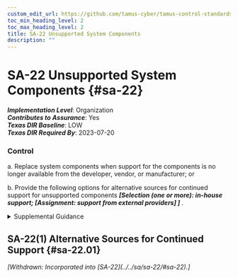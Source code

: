 ```yaml
---
custom_edit_url: https://github.com/tamus-cyber/tamus-control-standards/tree/main/content/tamus.edu/TAMUS_profile.xml
toc_min_heading_level: 2
toc_max_heading_level: 2
title: SA-22 Unsupported System Components
description: ""
---
```


# SA-22 Unsupported System Components {#sa-22}

_**Implementation Level**_: Organization\
_**Contributes to Assurance**_: Yes\
_**Texas DIR Baseline**_: LOW\
_**Texas DIR Required By**_: 2023-07-20

### Control

a. Replace system components when support for the components is no longer available from the developer, vendor, or manufacturer; or

b. Provide the following options for alternative sources for continued support for unsupported components <strong> <em>[Selection (one or more): in-house support; <strong> <em>[Assignment: support from external providers]</em> </strong> ]</em> </strong>.

<details>
  <summary>Supplemental Guidance</summary>

Support for system components includes software patches, firmware updates, replacement parts, and maintenance contracts. An example of unsupported components includes when vendors no longer provide critical software patches or product updates, which can result in an opportunity for adversaries to exploit weaknesses in the installed components. Exceptions to replacing unsupported system components include systems that provide critical mission or business capabilities where newer technologies are not available or where the systems are so isolated that installing replacement components is not an option.

</details>

## SA-22(1) Alternative Sources for Continued Support {#sa-22.01}


<prop xmlns="http://csrc.nist.gov/ns/oscal/1.0" name="status" value="withdrawn">
               <em>[Withdrawn: Incorporated into [SA-22](../../sa/sa-22/#sa-22).]</em>
            </prop>
            

